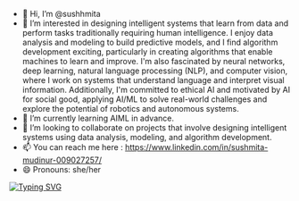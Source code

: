 - 👋 Hi, I’m @sushhmita
- 👀 I’m interested in designing intelligent systems that learn from data and perform tasks traditionally requiring human intelligence. I enjoy data analysis and modeling to build predictive models, and I find algorithm development exciting, particularly in creating algorithms that enable machines to learn and improve. I'm also fascinated by neural networks, deep learning, natural language processing (NLP), and computer vision, where I work on systems that understand language and interpret visual information. Additionally, I'm committed to ethical AI and motivated by AI for social good, applying AI/ML to solve real-world challenges and explore the potential of robotics and autonomous systems.
- 🌱 I’m currently learning AIML in advance.
- 💞️ I’m looking to collaborate on projects that involve designing intelligent systems using data analysis, modeling, and algorithm development.
- 📫 You can reach me here : https://www.linkedin.com/in/sushmita-mudinur-009027257/
- 😄 Pronouns: she/her
  

<!---
sushhmita/sushhmita is a ✨ special ✨ repository because its `README.md` (this file) appears on your GitHub profile.
You can click the Preview link to take a look at your changes.
--->
<a href="https://git.io/typing-svg"><img src="https://readme-typing-svg.demolab.com?font=Fira+Code&size=17&pause=1000&color=6B52F7&width=435&lines=I+love+turning+data+into+impactful+tech!" alt="Typing SVG" /></a>
